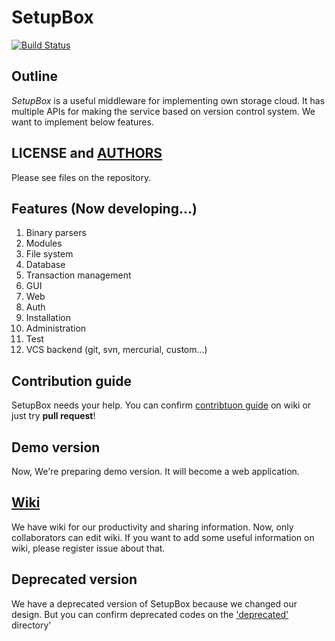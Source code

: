# SetupBox
[![Build Status](https://travis-ci.org/maxtortime/SetupBox.svg?branch=master)](https://travis-ci.org/maxtortime/SetupBox)
## Outline
*SetupBox* is a useful middleware for implementing own storage cloud. It has multiple APIs for making the service based on version control system. We want to implement below features.

## LICENSE and [AUTHORS](https://github.com/maxtortime/SetupBox/blob/master/AUTHORS)
Please see files on the repository.

## Features (Now developing...)
1. Binary parsers
2. Modules
3. File system
4. Database
5. Transaction management
6. GUI
7. Web
8. Auth
9. Installation
10. Administration
11. Test
12. VCS backend (git, svn, mercurial, custom...)

## Contribution guide
SetupBox needs your help. You can confirm [contribtuon guide](https://github.com/maxtortime/SetupBox/wiki/Contribution-guide) on wiki or just try **pull request**!

## Demo version
Now, We're preparing demo version. It will become a web application.

## [Wiki](https://github.com/maxtortime/SetupBox/wiki)
We have wiki for our productivity and sharing information. Now, only collaborators can edit wiki. If you want to add some useful information on wiki, please register issue about that.

## Deprecated version
We have a deprecated version of SetupBox because we changed our design. But you can confirm deprecated codes on the ['deprecated'](https://github.com/maxtortime/SetupBox/tree/master/deprecated) directory'
